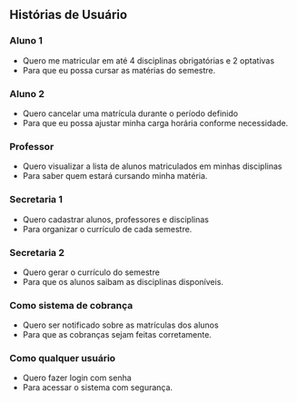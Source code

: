 ## Histórias de Usuário

### Aluno 1
- Quero me matricular em até 4 disciplinas obrigatórias e 2 optativas
- Para que eu possa cursar as matérias do semestre.

### Aluno 2
- Quero cancelar uma matrícula durante o período definido
- Para que eu possa ajustar minha carga horária conforme necessidade.

### Professor
- Quero visualizar a lista de alunos matriculados em minhas disciplinas
- Para saber quem estará cursando minha matéria.

### Secretaria 1
- Quero cadastrar alunos, professores e disciplinas
- Para organizar o currículo de cada semestre.

### Secretaria 2
- Quero gerar o currículo do semestre
- Para que os alunos saibam as disciplinas disponíveis.

### Como sistema de cobrança
- Quero ser notificado sobre as matrículas dos alunos
- Para que as cobranças sejam feitas corretamente.

### Como qualquer usuário
- Quero fazer login com senha
- Para acessar o sistema com segurança.
